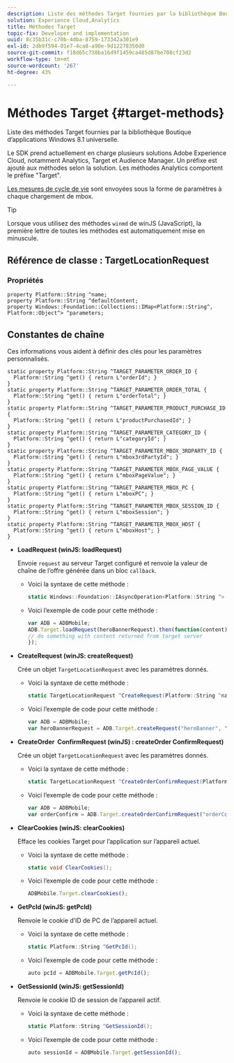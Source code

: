 ```yaml
---
description: Liste des méthodes Target fournies par la bibliothèque Boutique d’applications Windows 8.1 universelle.
solution: Experience Cloud,Analytics
title: Méthodes Target
topic-fix: Developer and implementation
uuid: 8c35b31c-c70b-4dba-8759-173342a301e9
exl-id: 2db9f594-01e7-4ca8-a90e-9d12278350d0
source-git-commit: f18d65c738ba16d9f1459ca485d87be708cf23d2
workflow-type: tm+mt
source-wordcount: '267'
ht-degree: 43%

---
```


# Méthodes Target {#target-methods}

Liste des méthodes Target fournies par la bibliothèque Boutique d’applications Windows 8.1 universelle.

Le SDK prend actuellement en charge plusieurs solutions Adobe Experience Cloud, notamment Analytics, Target et Audience Manager. Un préfixe est ajouté aux méthodes selon la solution. Les méthodes Analytics comportent le préfixe &quot;Target&quot;.

[Les mesures de cycle de vie](/help/windows-appstore/metrics.md) sont envoyées sous la forme de paramètres à chaque chargement de mbox.

>[!TIP]
>
>Lorsque vous utilisez des méthodes `winmd` de winJS (JavaScript), la première lettre de toutes les méthodes est automatiquement mise en minuscule.

## Référence de classe : TargetLocationRequest

### Propriétés

```
property Platform::String ^name; 
property Platform::String ^defaultContent; 
property Windows::Foundation::Collections::IMap<Platform::String^, Platform::Object^> ^parameters;
```

## Constantes de chaîne

Ces informations vous aident à définir des clés pour les paramètres personnalisés.

```
static property Platform::String ^TARGET_PARAMETER_ORDER_ID { 
  Platform::String ^get() { return L"orderId"; } 
} 
static property Platform::String ^TARGET_PARAMETER_ORDER_TOTAL { 
  Platform::String ^get() { return L"orderTotal"; } 
} 
static property Platform::String ^TARGET_PARAMETER_PRODUCT_PURCHASE_ID { 
  Platform::String ^get() { return L"productPurchasedId"; } 
} 
static property Platform::String ^TARGET_PARAMETER_CATEGORY_ID { 
  Platform::String ^get() { return L"categoryId"; } 
} 
static property Platform::String ^TARGET_PARAMETER_MBOX_3RDPARTY_ID { 
  Platform::String ^get() { return L"mbox3rdPartyId"; } 
} 
static property Platform::String ^TARGET_PARAMETER_MBOX_PAGE_VALUE { 
  Platform::String ^get() { return L"mboxPageValue"; } 
} 
static property Platform::String ^TARGET_PARAMETER_MBOX_PC { 
  Platform::String ^get() { return L"mboxPC"; } 
} 
static property Platform::String ^TARGET_PARAMETER_MBOX_SESSION_ID { 
  Platform::String ^get() { return L"mboxSession"; } 
} 
static property Platform::String ^TARGET_PARAMETER_MBOX_HOST { 
  Platform::String ^get() { return L"mboxHost"; } 
}
```

* **LoadRequest (winJS: loadRequest)**

   Envoie `request` au serveur Target configuré et renvoie la valeur de chaîne de l’offre générée dans un bloc `callback`.

   * Voici la syntaxe de cette méthode :

      ```csharp
      static Windows::Foundation::IAsyncOperation<Platform::String ^> ^LoadRequest(TargetLocationRequest ^request);
      ```

   * Voici l’exemple de code pour cette méthode :

      ```js
      var ADB = ADBMobile; 
      ADB.Target.loadRequest(heroBannerRequest).then(function(content) { 
      // do something with content returned from target server 
      });
      ```

* **CreateRequest (winJS: createRequest)**

   Crée un objet `TargetLocationRequest` avec les paramètres donnés.

   * Voici la syntaxe de cette méthode :

      ```csharp
      static TargetLocationRequest ^CreateRequest(Platform::String ^name, Platform::String ^defaultContent, Windows::Foundation::Collections::IMap<Platform::String^, Platform::Object^> ^parameters); 
      ```

   * Voici l’exemple de code pour cette méthode :

      ```js
      var ADB = ADBMobile; 
      var heroBannerRequest = ADB.Target.createRequest("heroBanner", "default.png", null); 
      ```

* **CreateOrder &#x200B; ConfirmRequest (winJS) : createOrder &#x200B; ConfirmRequest)**

   Crée un objet `TargetLocationRequest` avec les paramètres donnés.

   * Voici la syntaxe de cette méthode :

      ```csharp
      static TargetLocationRequest ^CreateOrderConfirmRequest(Platform::String ^name, Platform::String ^orderId, Platform::String ^orderTotal, Platform::String ^productPurchasedId, Windows::Foundation::Collections::IMap<Platform::String^, Platform::Object> ^parameters); 
      ```

   * Voici l’exemple de code pour cette méthode :

      ```js
      var ADB = ADBMobile; 
      var orderConfirm = ADB.Target.createOrderConfirmRequest("orderConfirm", "order", "47.88", "3722", null); 
      ```

* **ClearCookies (winJS: clearCookies)**

   Efface les cookies Target pour l’application sur l’appareil actuel.

   * Voici la syntaxe de cette méthode :

      ```csharp
      static void ClearCookies(); 
      ```

   * Voici l’exemple de code pour cette méthode :

      ```js
      ADBMobile.Target.clearCookies();
      ```

* **GetPcId (winJS: getPcId)**

   Renvoie le cookie d’ID de PC de l’appareil actuel.

   * Voici la syntaxe de cette méthode :

      ```csharp
      static Platform::String ^GetPcId();
      ```

   * Voici l’exemple de code pour cette méthode :

      ```js
      auto pcId = ADBMobile.Target.getPcId(); 
      ```

* **GetSessionId (winJS: getSessionId)**

   Renvoie le cookie ID de session de l’appareil actif.

   * Voici la syntaxe de cette méthode :

      ```csharp
      static Platform::String ^GetSessionId(); 
      ```

   * Voici l’exemple de code pour cette méthode :

      ```js
      auto sessionId = ADBMobile.Target.getSessionId(); 
      ```
